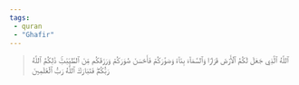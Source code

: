 ```yaml
---
tags: 
 - quran 
 - "Ghafir"
---
```


> ٱللَّهُ ٱلَّذِي جَعَلَ لَكُمُ ٱلۡأَرۡضَ قَرَارٗا وَٱلسَّمَآءَ بِنَآءٗ وَصَوَّرَكُمۡ فَأَحۡسَنَ صُوَرَكُمۡ وَرَزَقَكُم مِّنَ ٱلطَّيِّبَٰتِۚ ذَٰلِكُمُ ٱللَّهُ رَبُّكُمۡۖ فَتَبَارَكَ ٱللَّهُ رَبُّ ٱلۡعَٰلَمِينَ

